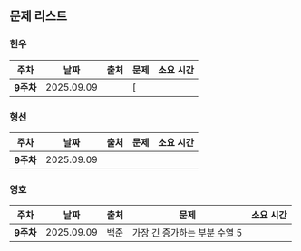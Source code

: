 ## 문제 리스트

<h3>헌우</h3>

|주차|날짜|출처|문제|소요 시간|
|--|--|--|--|--|
|**9주차** |2025.09.09||[|



<h3>형선</h3>

|주차|날짜|출처|문제|소요 시간|
|--|--|--|--|--|
|**9주차** |2025.09.09|||


<h3>영호</h3>

|주차|날짜|출처|문제|소요 시간|
|--|--|--|--|--|
|**9주차** |2025.09.09|백준|[가장 긴 증가하는 부분 수열 5](https://www.acmicpc.net/problem/14003)|
